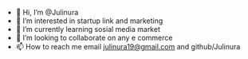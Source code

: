 - 👋 Hi, I’m @Julinura
- 👀 I’m interested in startup link and marketing 
- 🌱 I’m currently learning sosial media market
- 💞️ I’m looking to collaborate on any e commerce
- 📫 How to reach me email julinura19@gmail.com and github/Julinura

<!---
Julinura/Julinura is a ✨ special ✨ repository because its `README.md` (this file) appears on your GitHub profile.
You can click the Preview link to take a look at your changes.
--->
